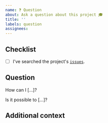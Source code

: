 ```yaml
---
name: ❓ Question
about: Ask a question about this project 🎓
title: ''
labels: question
assignees:
---
```


## Checklist

<!-- Mark with an `x` all the checkboxes that apply (like `[x]`) -->

-   [ ] I've searched the project's [`issues`](https://github.com/durrantlab/gypsum_dl/issues?q=is%3Aissue).

## Question

<!-- What is your question? -->

How can I [...]?

Is it possible to [...]?

## Additional context

<!-- Add any other context or screenshots about the feature request here. -->
